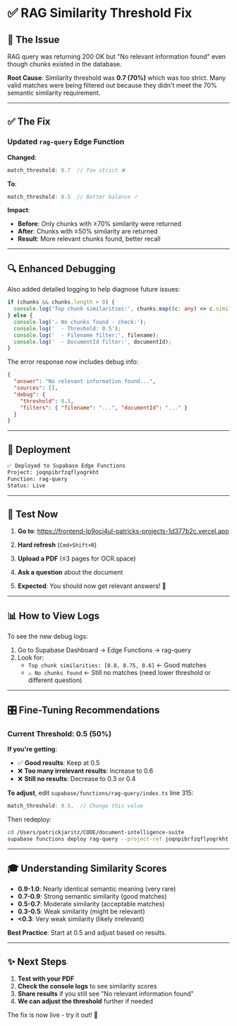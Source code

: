 # ✅ RAG Similarity Threshold Fix

## 🎯 **The Issue**

RAG query was returning 200 OK but "No relevant information found" even though chunks existed in the database.

**Root Cause**: Similarity threshold was **0.7 (70%)** which was too strict. Many valid matches were being filtered out because they didn't meet the 70% semantic similarity requirement.

---

## ✅ **The Fix**

### Updated `rag-query` Edge Function

**Changed**:
```typescript
match_threshold: 0.7  // Too strict ❌
```

**To**:
```typescript
match_threshold: 0.5  // Better balance ✓
```

**Impact**:
- **Before**: Only chunks with ≥70% similarity were returned
- **After**: Chunks with ≥50% similarity are returned
- **Result**: More relevant chunks found, better recall

---

## 🔍 **Enhanced Debugging**

Also added detailed logging to help diagnose future issues:

```typescript
if (chunks && chunks.length > 0) {
  console.log('Top chunk similarities:', chunks.map((c: any) => c.similarity).slice(0, 3));
} else {
  console.log('⚠️ No chunks found - check:');
  console.log('  - Threshold: 0.5');
  console.log('  - Filename filter:', filename);
  console.log('  - DocumentId filter:', documentId);
}
```

The error response now includes debug info:
```json
{
  "answer": "No relevant information found...",
  "sources": [],
  "debug": {
    "threshold": 0.5,
    "filters": { "filename": "...", "documentId": "..." }
  }
}
```

---

## 🚀 **Deployment**

```bash
✅ Deployed to Supabase Edge Functions
Project: joqnpibrfzqflyogrkht
Function: rag-query
Status: Live
```

---

## 🧪 **Test Now**

1. **Go to**: https://frontend-lp9oci4ul-patricks-projects-1d377b2c.vercel.app

2. **Hard refresh** (`Cmd+Shift+R`)

3. **Upload a PDF** (≤3 pages for OCR.space)

4. **Ask a question** about the document

5. **Expected**: You should now get relevant answers! 🎉

---

## 📊 **How to View Logs**

To see the new debug logs:

1. Go to Supabase Dashboard → Edge Functions → rag-query
2. Look for:
   - `Top chunk similarities: [0.8, 0.75, 0.6]` ← Good matches
   - `⚠️ No chunks found` ← Still no matches (need lower threshold or different question)

---

## 🎛️ **Fine-Tuning Recommendations**

### Current Threshold: 0.5 (50%)

**If you're getting**:
- ✅ **Good results**: Keep at 0.5
- ❌ **Too many irrelevant results**: Increase to 0.6
- ❌ **Still no results**: Decrease to 0.3 or 0.4

**To adjust**, edit `supabase/functions/rag-query/index.ts` line 315:
```typescript
match_threshold: 0.5,  // Change this value
```

Then redeploy:
```bash
cd /Users/patrickjaritz/CODE/document-intelligence-suite
supabase functions deploy rag-query --project-ref joqnpibrfzqflyogrkht
```

---

## 🎓 **Understanding Similarity Scores**

- **0.9-1.0**: Nearly identical semantic meaning (very rare)
- **0.7-0.9**: Strong semantic similarity (good matches)
- **0.5-0.7**: Moderate similarity (acceptable matches)
- **0.3-0.5**: Weak similarity (might be relevant)
- **<0.3**: Very weak similarity (likely irrelevant)

**Best Practice**: Start at 0.5 and adjust based on results.

---

## ✨ **Next Steps**

1. **Test with your PDF**
2. **Check the console logs** to see similarity scores
3. **Share results** if you still see "No relevant information found"
4. **We can adjust the threshold** further if needed

The fix is now live - try it out! 🚀

